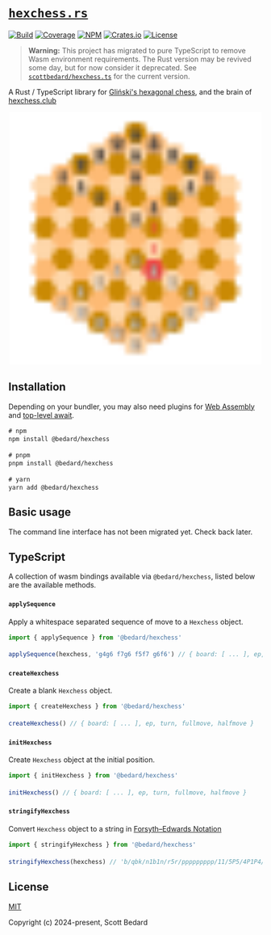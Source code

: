 # [`hexchess.rs`](https://github.com/scottbedard/hexchess.rs)

[![Build](https://github.com/scottbedard/hexchess.rs/actions/workflows/build.yml/badge.svg)](https://github.com/scottbedard/hexchess.rs/actions/workflows/build.yml)
[![Coverage](https://codecov.io/gh/scottbedard/hexchess.rs/graph/badge.svg?token=uHmFqhQDps)](https://codecov.io/gh/scottbedard/hexchess.rs)
[![NPM](https://img.shields.io/npm/v/%40bedard%2Fhexchess?logo=javascript&logoColor=%23f7df1e)](https://www.npmjs.com/package/@bedard/hexchess)
[![Crates.io](https://img.shields.io/crates/v/hexchess?logo=rust&logoColor=%23f74c00&label=cargo)](https://crates.io/crates/hexchess)
[![License](https://img.shields.io/badge/license-MIT-blue)](https://github.com/scottbedard/hexchess.rs/blob/main/LICENSE)

> **Warning:** This project has migrated to pure TypeScript to remove Wasm environment requirements. The Rust version may be revived some day, but for now consider it deprecated. See [`scottbedard/hexchess.ts`](https://github.com/scottbedard/hexchess.ts) for the current version.

A Rust / TypeScript library for [Gliński's hexagonal chess](https://en.wikipedia.org/wiki/Hexagonal_chess#Gli%C5%84ski's_hexagonal_chess), and the brain of [hexchess.club](https://hexchess.club)

<p align="center">
  <a href="https://hexchess.club">
    <img src="assets/hexchess.svg" width="500" />
  </a>
</p>

## Installation

Depending on your bundler, you may also need plugins for [Web Assembly](https://developer.mozilla.org/en-US/docs/WebAssembly) and [top-level await](https://developer.mozilla.org/en-US/docs/Web/JavaScript/Reference/Operators/await#top_level_await).

```
# npm
npm install @bedard/hexchess

# pnpm
pnpm install @bedard/hexchess

# yarn
yarn add @bedard/hexchess
```

## Basic usage

The command line interface has not been migrated yet. Check back later.

## TypeScript

A collection of wasm bindings available via `@bedard/hexchess`, listed below are the available methods.

#### `applySequence`

Apply a whitespace separated sequence of move to a `Hexchess` object.

```ts
import { applySequence } from '@bedard/hexchess'

applySequence(hexchess, 'g4g6 f7g6 f5f7 g6f6') // { board: [ ... ], ep, turn, fullmove, halfmove }
```

#### `createHexchess`

Create a blank `Hexchess` object.

```ts
import { createHexchess } from '@bedard/hexchess'

createHexchess() // { board: [ ... ], ep, turn, fullmove, halfmove }
```

#### `initHexchess`

Create `Hexchess` object at the initial position.

```ts
import { initHexchess } from '@bedard/hexchess'

initHexchess() // { board: [ ... ], ep, turn, fullmove, halfmove }
```

#### `stringifyHexchess`

Convert `Hexchess` object to a string in [Forsyth–Edwards Notation](https://en.wikipedia.org/wiki/Forsyth%E2%80%93Edwards_Notation)

```ts
import { stringifyHexchess } from '@bedard/hexchess'

stringifyHexchess(hexchess) // 'b/qbk/n1b1n/r5r/ppppppppp/11/5P5/4P1P4/3P1B1P3/2P2B2P2/1PRNQBKNRP1 w - 0 1'
```

## License

[MIT](https://github.com/scottbedard/hexchess.rs/blob/main/LICENSE)

Copyright (c) 2024-present, Scott Bedard

